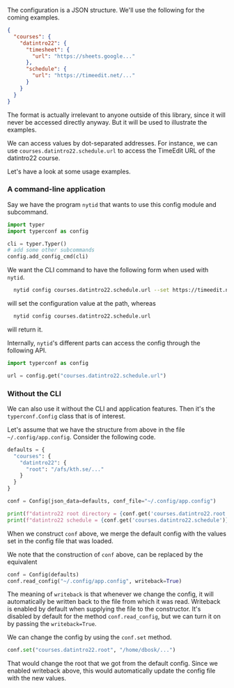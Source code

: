 The configuration is a JSON structure. We'll use the following for the
coming examples.

```JSON
{
  "courses": {
    "datintro22": {
      "timesheet": {
        "url": "https://sheets.google..."
      },
      "schedule": {
        "url": "https://timeedit.net/..."
      }
    }
  }
}
```

The format is actually irrelevant to anyone outside of this library,
since it will never be accessed directly anyway. But it will be used to
illustrate the examples.

We can access values by dot-separated addresses. For instance, we can
use `courses.datintro22.schedule.url` to access the TimeEdit URL of the
datintro22 course.

Let's have a look at some usage examples.

### A command-line application

Say we have the program `nytid` that wants to use this config module and
subcommand.

```python
import typer
import typerconf as config

cli = typer.Typer()
# add some other subcommands
config.add_config_cmd(cli)
```

We want the CLI command to have the following form when used with
`nytid`.

```bash
  nytid config courses.datintro22.schedule.url --set https://timeedit.net/...
```

will set the configuration value at the path, whereas

```bash
  nytid config courses.datintro22.schedule.url
```

will return it.

Internally, `nytid`'s different parts can access the config through the
following API.

```python
import typerconf as config

url = config.get("courses.datintro22.schedule.url")
```

### Without the CLI

We can also use it without the CLI and application features. Then it's
the `typerconf.Config` class that is of interest.

Let's assume that we have the structure from above in the file 
`~/.config/app.config`. Consider the following code.

```python
defaults = {
  "courses": {
    "datintro22": {
      "root": "/afs/kth.se/..."
    }
  }
}

conf = Config(json_data=defaults, conf_file="~/.config/app.config")

print(f"datintro22 root directory = {conf.get('courses.datintro22.root')}")
print(f"datintro22 schedule = {conf.get('courses.datintro22.schedule')}")
```

When we construct `conf` above, we merge the default config
with the values set in the config file that was loaded.

We note that the construction of `conf` above, can be replaced
by the equivalent

```python
conf = Config(defaults)
conf.read_config("~/.config/app.config", writeback=True)
```

The meaning of `writeback` is that whenever we change the
config, it will automatically be written back to the file from which it
was read. Writeback is enabled by default when supplying the file to the
constructor. It's disabled by default for the method
`conf.read_config`, but we can turn it on by passing the
`writeback=True`.

We can change the config by using the `conf.set` method.

```python
conf.set("courses.datintro22.root", "/home/dbosk/...")
```

That would change the root that we got from the default config. Since we
enabled writeback above, this would automatically update the config file
with the new values.
